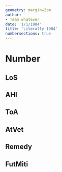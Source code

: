 ```yaml
---
geometry: margin=2cm
author:
- Team whatever
date: '1/1/1984'
title: 'Literally 1984'
numbersections: true
---
```


# Number

## LoS 

## AHI


## ToA


## AtVet

## Remedy

## FutMiti


